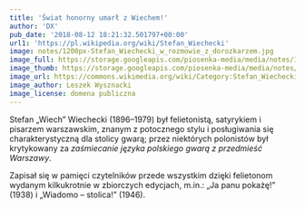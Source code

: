 ```yaml
---
title: 'Świat honorny umarł z Wiechem!'
author: 'DX'
pub_date: '2018-08-12 18:21:32.501797+00:00'
url1: 'https://pl.wikipedia.org/wiki/Stefan_Wiechecki'
image: notes/1200px-Stefan_Wiechecki_w_rozmowie_z_dorozkarzem.jpg
image_full: https://storage.googleapis.com/piosenka-media/media/notes/1200px-Stefan_Wiechecki_w_rozmowie_z_dorozkarzem.jpg
image_thumb: https://storage.googleapis.com/piosenka-media/media/notes/1200px-Stefan_Wiechecki_w_rozmowie_z_dorozkarzem.jpg.0x300_q85_upscale.jpg
image_url: https://commons.wikimedia.org/wiki/Category:Stefan_Wiechecki#/media/File:Stefan_Wiechecki_w_rozmowie_z_doro%C5%BCkarzem.jpg
image_author: Leszek Wysznacki
image_license: domena publiczna
---
```


Stefan „Wiech” Wiechecki \(1896–1979\) był felietonistą, satyrykiem i pisarzem warszawskim, znanym z potocznego stylu i posługiwania się charakterystyczną dla stolicy gwarą; przez niektórych polonistów był krytykowany za _zaśmiecanie języka polskiego gwarą z przedmieść Warszawy_.

Zapisał się w pamięci czytelników przede wszystkim dzięki felietonom wydanym kilkukrotnie w zbiorczych edycjach, m.in.: „Ja panu pokażę!” \(1938\) i „Wiadomo – stolica!” \(1946\).